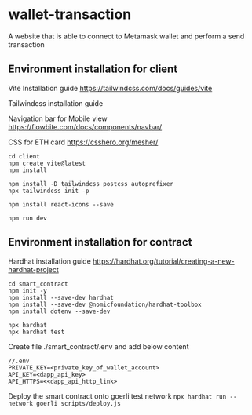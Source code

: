 # wallet-transaction
A website that is able to connect to Metamask wallet and perform a send transaction

## Environment installation for client

Vite Installation guide 
https://tailwindcss.com/docs/guides/vite

Tailwindcss installation guide

Navigation bar for Mobile view
https://flowbite.com/docs/components/navbar/

CSS for ETH card
https://csshero.org/mesher/

```
cd client
npm create vite@latest
npm install

npm install -D tailwindcss postcss autoprefixer
npx tailwindcss init -p

npm install react-icons --save

npm run dev
```

## Environment installation for contract

Hardhat installation guide
https://hardhat.org/tutorial/creating-a-new-hardhat-project

```
cd smart_contract
npm init -y
npm install --save-dev hardhat
npm install --save-dev @nomicfoundation/hardhat-toolbox
npm install dotenv --save-dev

npx hardhat
npx hardhat test

```

Create file ./smart_contract/.env and add below content
```
//.env
PRIVATE_KEY=<private_key_of_wallet_account>
API_KEY=<dapp_api_key>
API_HTTPS=<<dapp_api_http_link>
```

Deploy the smart contract onto goerli test network
`npx hardhat run --network goerli scripts/deploy.js`
